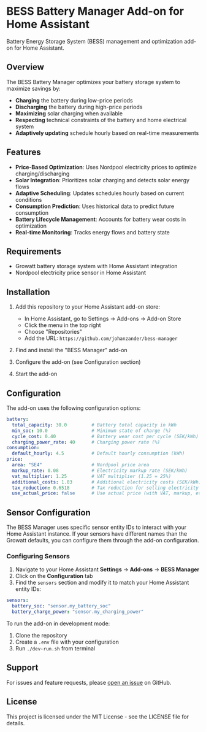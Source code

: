 # BESS Battery Manager Add-on for Home Assistant

Battery Energy Storage System (BESS) management and optimization add-on for Home Assistant.

## Overview

The BESS Battery Manager optimizes your battery storage system to maximize savings by:

- **Charging** the battery during low-price periods
- **Discharging** the battery during high-price periods
- **Maximizing** solar charging when available
- **Respecting** technical constraints of the battery and home electrical system
- **Adaptively updating** schedule hourly based on real-time measurements

## Features

- **Price-Based Optimization**: Uses Nordpool electricity prices to optimize charging/discharging
- **Solar Integration**: Prioritizes solar charging and detects solar energy flows
- **Adaptive Scheduling**: Updates schedules hourly based on current conditions
- **Consumption Prediction**: Uses historical data to predict future consumption
- **Battery Lifecycle Management**: Accounts for battery wear costs in optimization
- **Real-time Monitoring**: Tracks energy flows and battery state

## Requirements

- Growatt battery storage system with Home Assistant integration
- Nordpool electricity price sensor in Home Assistant

## Installation

1. Add this repository to your Home Assistant add-on store:
   - In Home Assistant, go to Settings → Add-ons → Add-on Store
   - Click the menu in the top right
   - Choose "Repositories"
   - Add the URL: `https://github.com/johanzander/bess-manager`

2. Find and install the "BESS Manager" add-on
3. Configure the add-on (see Configuration section)
4. Start the add-on

## Configuration

The add-on uses the following configuration options:

```yaml
battery:
  total_capacity: 30.0         # Battery total capacity in kWh
  min_soc: 10.0                # Minimum state of charge (%)
  cycle_cost: 0.40             # Battery wear cost per cycle (SEK/kWh)
  charging_power_rate: 40      # Charging power rate (%)
consumption:
  default_hourly: 4.5          # Default hourly consumption (kWh)
price:
  area: "SE4"                  # Nordpool price area
  markup_rate: 0.08            # Electricity markup rate (SEK/kWh)
  vat_multiplier: 1.25         # VAT multiplier (1.25 = 25%)
  additional_costs: 1.03       # Additional electricity costs (SEK/kWh)
  tax_reduction: 0.6518        # Tax reduction for selling electricity (SEK/kWh)
  use_actual_price: false      # Use actual price (with VAT, markup, etc.)
```

## Sensor Configuration

The BESS Manager uses specific sensor entity IDs to interact with your Home Assistant instance. If your sensors have different names than the Growatt defaults, you can configure them through the add-on configuration.

### Configuring Sensors

1. Navigate to your Home Assistant **Settings** → **Add-ons** → **BESS Manager**
2. Click on the **Configuration** tab
3. Find the `sensors` section and modify it to match your Home Assistant entity IDs:

```yaml
sensors:
  battery_soc: "sensor.my_battery_soc" 
  battery_charge_power: "sensor.my_charging_power"
```

To run the add-on in development mode:

1. Clone the repository
2. Create a `.env` file with your configuration
3. Run `./dev-run.sh` from terminal

## Support

For issues and feature requests, please [open an issue](https://github.com/johanzander/bess-manager/issues) on GitHub.

## License

This project is licensed under the MIT License - see the LICENSE file for details.
